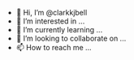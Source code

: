 - 👋 Hi, I’m @clarkkjbell
- 👀 I’m interested in ...
- 🌱 I’m currently learning ...
- 💞️ I’m looking to collaborate on ...
- 📫 How to reach me ...

<!---
clarkkjbell/clarkkjbell is a ✨ special ✨ repository because its `README.md` (this file) appears on your GitHub profile.
You can click the Preview link to take a look at your changes.
--->
